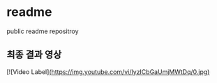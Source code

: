 # readme
public readme repositroy

## 최종 결과 영상
[![Video Label][(https://img.youtube.com/vi/IyzICbGaUmjMWtDq/0.jpg)](https://youtu.be/7_Uw3czcmZU?si=IyzICbGaUmjMWtDq)
